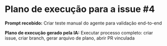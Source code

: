 # Plano de execução para a issue #4

**Prompt recebido:** Criar teste manual do agente para validação end-to-end

**Plano de execução gerado pela IA:**
Executar processo completo: criar issue, criar branch, gerar arquivo de plano, abrir PR vinculada
